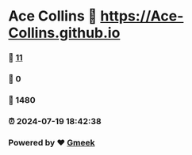 # Ace Collins :link: https://Ace-Collins.github.io 
### :page_facing_up: [11](https://Ace-Collins.github.io/tag.html) 
### :speech_balloon: 0 
### :hibiscus: 1480 
### :alarm_clock: 2024-07-19 18:42:38 
### Powered by :heart: [Gmeek](https://github.com/Meekdai/Gmeek)
